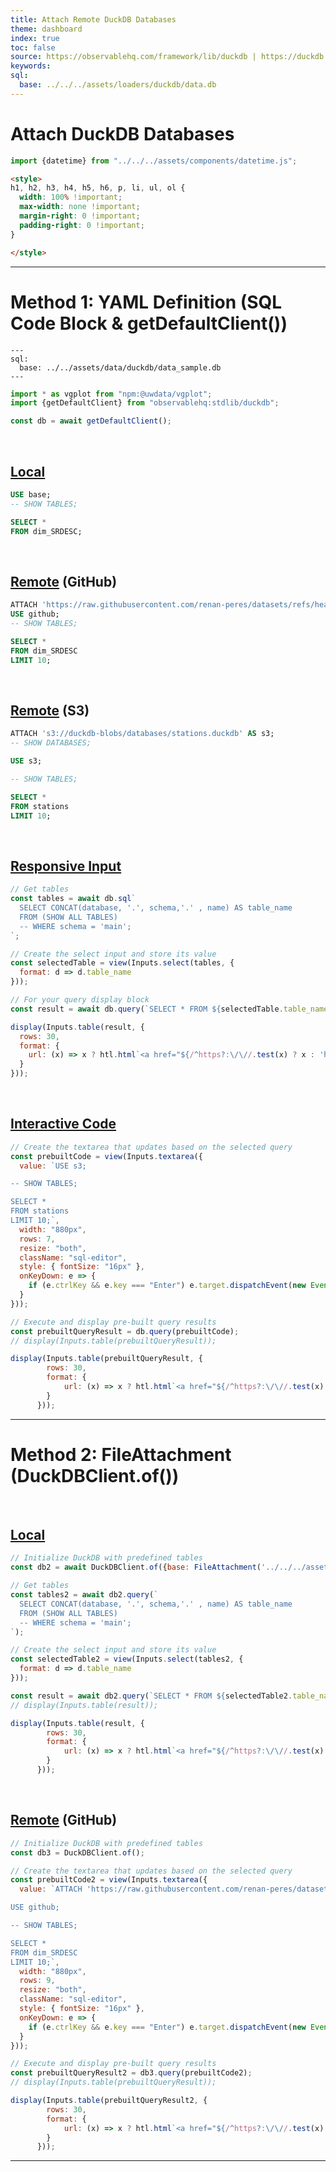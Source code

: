```yaml
---
title: Attach Remote DuckDB Databases
theme: dashboard
index: true
toc: false
source: https://observablehq.com/framework/lib/duckdb | https://duckdb.org/docs/api/wasm/overview.html | https://duckdb.org/docs/guides/network_cloud_storage/duckdb_over_https_or_s3.html | https://observablehq.com/@bayre/duckdb-s3 | https://talk.observablehq.com/t/loading-a-duckdb-database/8977/4 | https://tobilg.com/using-duckdb-wasm-for-in-browser-data-engineering | https://duckdb.org/docs/guides/network_cloud_storage/duckdb_over_https_or_s3
keywords: 
sql:
  base: ../../../assets/loaders/duckdb/data.db
---
```


# Attach DuckDB Databases

```js
import {datetime} from "../../../assets/components/datetime.js";
```

<div class="datetime-container">
  <div id="datetime"></div>
</div>

```html
<style>
h1, h2, h3, h4, h5, h6, p, li, ul, ol {
  width: 100% !important;
  max-width: none !important;
  margin-right: 0 !important;
  padding-right: 0 !important;
}

</style>
```

---

# Method 1: YAML Definition (SQL Code Block & getDefaultClient())

```
--- 
sql:
  base: ../../assets/data/duckdb/data_sample.db
---
```

```js echo=true
import * as vgplot from "npm:@uwdata/vgplot";
import {getDefaultClient} from "observablehq:stdlib/duckdb";

const db = await getDefaultClient();
```

<br>

## <u>Local</u> 

```sql echo=true
USE base;
-- SHOW TABLES;

SELECT * 
FROM dim_SRDESC;
```

<br>

## <u>Remote</u> (GitHub)

```sql echo=true
ATTACH 'https://raw.githubusercontent.com/renan-peres/datasets/refs/heads/master/loaders/duckdb/duckdb_database_sample.db' AS github;
USE github;
-- SHOW TABLES;

SELECT * 
FROM dim_SRDESC
LIMIT 10;
```

<br>

## <u>Remote</u> (S3)

```sql echo=true
ATTACH 's3://duckdb-blobs/databases/stations.duckdb' AS s3;
-- SHOW DATABASES;

USE s3;

-- SHOW TABLES;

SELECT * 
FROM stations
LIMIT 10;
```

<br>

## <u>Responsive Input</u>

```js echo=true
// Get tables
const tables = await db.sql`
  SELECT CONCAT(database, '.', schema,'.' , name) AS table_name
  FROM (SHOW ALL TABLES)
  -- WHERE schema = 'main';
`;

// Create the select input and store its value
const selectedTable = view(Inputs.select(tables, {
  format: d => d.table_name
}));
```

```js echo=true
// For your query display block
const result = await db.query(`SELECT * FROM ${selectedTable.table_name} LIMIT 10;`);

display(Inputs.table(result, {
  rows: 30,
  format: {
    url: (x) => x ? htl.html`<a href="${/^https?:\/\//.test(x) ? x : 'https://' + x}" target="_blank">${x}</a>` : ''
  }
}));
```

<br>

## <u>Interactive Code</u>

```js echo=true
// Create the textarea that updates based on the selected query
const prebuiltCode = view(Inputs.textarea({
  value: `USE s3;

-- SHOW TABLES;

SELECT * 
FROM stations
LIMIT 10;`,
  width: "880px",
  rows: 7,
  resize: "both",
  className: "sql-editor",
  style: { fontSize: "16px" },
  onKeyDown: e => {
    if (e.ctrlKey && e.key === "Enter") e.target.dispatchEvent(new Event("input"));
  }
}));
```

```js echo=true
// Execute and display pre-built query results
const prebuiltQueryResult = db.query(prebuiltCode);
// display(Inputs.table(prebuiltQueryResult));

display(Inputs.table(prebuiltQueryResult, {
        rows: 30,
        format: {
          	url: (x) => x ? htl.html`<a href="${/^https?:\/\//.test(x) ? x : 'https://' + x}" target="_blank">${x}</a>` : ''
        }
      }));
```

---

# Method 2: FileAttachment (DuckDBClient.of())

<br>

## <u>Local</u>

```js echo=true
// Initialize DuckDB with predefined tables
const db2 = await DuckDBClient.of({base: FileAttachment('../../../assets/loaders/duckdb/data.db')});
```

```js echo=true
// Get tables
const tables2 = await db2.query(`
  SELECT CONCAT(database, '.', schema,'.' , name) AS table_name
  FROM (SHOW ALL TABLES)
  -- WHERE schema = 'main';
`);

// Create the select input and store its value
const selectedTable2 = view(Inputs.select(tables2, {
  format: d => d.table_name
}));

```

```js echo=true
const result = await db2.query(`SELECT * FROM ${selectedTable2.table_name} LIMIT 10;`);
// display(Inputs.table(result));

display(Inputs.table(result, {
        rows: 30,
        format: {
          	url: (x) => x ? htl.html`<a href="${/^https?:\/\//.test(x) ? x : 'https://' + x}" target="_blank">${x}</a>` : ''
        }
      }));
```

<br>

##  <u>Remote</u> (GitHub)

```js echo=true
// Initialize DuckDB with predefined tables
const db3 = DuckDBClient.of();
```

```js echo=true
// Create the textarea that updates based on the selected query
const prebuiltCode2 = view(Inputs.textarea({
  value: `ATTACH 'https://raw.githubusercontent.com/renan-peres/datasets/refs/heads/master/loaders/duckdb/duckdb_database_sample.db' AS github;

USE github;

-- SHOW TABLES;

SELECT * 
FROM dim_SRDESC
LIMIT 10;`,
  width: "880px",
  rows: 9,
  resize: "both",
  className: "sql-editor",
  style: { fontSize: "16px" },
  onKeyDown: e => {
    if (e.ctrlKey && e.key === "Enter") e.target.dispatchEvent(new Event("input"));
  }
}));
```

```js echo=true
// Execute and display pre-built query results
const prebuiltQueryResult2 = db3.query(prebuiltCode2);
// display(Inputs.table(prebuiltQueryResult));

display(Inputs.table(prebuiltQueryResult2, {
        rows: 30,
        format: {
          	url: (x) => x ? htl.html`<a href="${/^https?:\/\//.test(x) ? x : 'https://' + x}" target="_blank">${x}</a>` : ''
        }
      }));
```

---

<!-- ## MotherDuck (Not Available Yet) -->


<!-- ```js
import { MDConnection } from '@motherduck/wasm-client/with-arrow';
import * as XLSX from "npm:xlsx";
import * as vg from "@uwdata/vgplot";
import { token } from "../../assets/secrets/motherduck_token.js";
import { html } from "@observablehq/stdlib";
import { Inputs } from "@observablehq/inputs";

const loadWasmModule = async () => {
  try {
    const connection = await MDConnection.create({
      mdToken: token,
      wasmUrl: "https://cdn.motherduck.com/motherduck-duckdb-wasm/1.1.3/motherduck.duckdb_extension.wasm",
      duckdbConfig: {
        mainModuleURL: "https://cdn.motherduck.com/motherduck-duckdb-wasm/1.1.3/duckdb-browser.worker.js"
      }
    });
    await connection.isInitialized();
    return connection;
  } catch (error) {
    console.error("WASM initialization error:", error);
    throw error;
  }
};

async function mdConnector(token) {
  const connection = await loadWasmModule();
  return {
    query: async (query) => {
      try {
        const { sql, type } = query;
        const result = await connection.evaluateQuery(sql);
        
        switch (type) {
          case "arrow":
            return result.data;
          case "json":
            return result.data.toRows();
          case "exec":
            return undefined;
        }
      } catch (error) {
        console.error("Query error:", error);
        throw error;
      }
    },
  };
}

const connector = await mdConnector(token);
const app = document.querySelector("#app");

vg.coordinator().databaseConnector(connector);

const table = "s.main.gaia_sample_1_percent_projected";
const size = await connector.query({ 
  sql: `SELECT * FROM information_schema.tables WHERE table_schema = 'main'`, 
  type: "arrow" 
});

const data = size.toRows();
const datasetname = "motherduck_tables";

display(html`
  <div style="display: flex; margin-bottom: 10px;">
    ${Inputs.button(`Download ${datasetname}.xlsx`, {
      reduce() {
        const worksheet = XLSX.utils.json_to_sheet(data);
        const workbook = XLSX.utils.book_new();
        XLSX.utils.book_append_sheet(workbook, worksheet);
        XLSX.writeFile(workbook, `${datasetname}.xlsx`);
      }
    })}
    ${Inputs.button(`Download ${datasetname}.csv`, {
      reduce() {
        const worksheet = XLSX.utils.json_to_sheet(data);
        const csvContent = XLSX.utils.sheet_to_csv(worksheet);
        const blob = new Blob([csvContent], { type: 'text/csv;charset=utf-8;' });
        const url = URL.createObjectURL(blob);
        const link = document.createElement("a");
        link.setAttribute("href", url);
        link.setAttribute("download", `${datasetname}.csv`);
        document.body.appendChild(link);
        link.click();
        document.body.removeChild(link);
        URL.revokeObjectURL(url);
      }
    })}
  </div>
  ${Inputs.table(size, { rows: 30 })}
`);
``` -->
